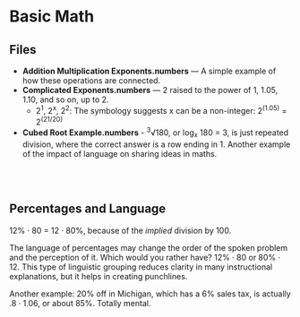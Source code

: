 # Basic Math

## Files
- **Addition Multiplication Exponents.numbers** — A simple example of how these operations are connected.
- **Complicated Exponents.numbers** — 2 raised to the power of 1, 1.05, 1.10, and so on, up to 2. 
  -  2<sup>1</sup>, 2<sup>x</sup>, 2<sup>2</sup>: The symbology suggests x can be a non-integer: 2<sup>(1.05)</sup> = 2<sup>(21/20)</sup>
-  **Cubed Root Example.numbers** - <sup>3</sup>√180, or log<sub>x</sub> 180 = 3, is just repeated division, where the correct answer is a row ending in 1. Another example of the impact of language on sharing ideas in maths.


<br />
<br />

## Percentages and Language
12% · 80 = 12 · 80%, because of the *implied* division by 100.

The language of percentages may change the order of the spoken problem and the perception of it. Which would you rather have? 12% · 80 or 80% · 12. This type of linguistic grouping reduces clarity in many instructional explanations, but it helps in creating punchlines.

Another example: 20% off in Michigan, which has a 6% sales tax, is actually .8 · 1.06, or about 85%. Totally mental.
